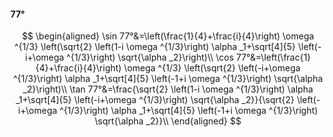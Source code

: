 #### 77°

$$
\begin{aligned}
\sin 77°&=\left(\frac{1}{4}+\frac{i}{4}\right) \omega ^{1/3} \left(\sqrt{2} \left(1-i \omega ^{1/3}\right) \alpha _1+\sqrt[4]{5} \left(-i+\omega ^{1/3}\right)
\sqrt{\alpha _2}\right)\\
\cos 77°&=\left(\frac{1}{4}+\frac{i}{4}\right) \omega ^{1/3} \left(\sqrt{2} \left(-i+\omega ^{1/3}\right) \alpha _1+\sqrt[4]{5} \left(-1+i \omega ^{1/3}\right)
\sqrt{\alpha _2}\right)\\
\tan 77°&=\frac{\sqrt{2} \left(1-i \omega ^{1/3}\right) \alpha _1+\sqrt[4]{5} \left(-i+\omega ^{1/3}\right) \sqrt{\alpha _2}}{\sqrt{2} \left(-i+\omega ^{1/3}\right)
\alpha _1+\sqrt[4]{5} \left(-1+i \omega ^{1/3}\right) \sqrt{\alpha _2}}\\
\end{aligned}
$$

